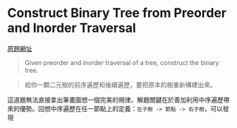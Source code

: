 # Construct Binary Tree from Preorder and Inorder Traversal

[原題網址](http://www.lintcode.com/en/problem/construct-binary-tree-from-preorder-and-inorder-traversal/)

> Given preorder and inorder traversal of a tree, construct the binary tree.

> 給你一顆二元樹的前序遍歷和後續遍歷，要把原本的樹重新構建出來。

這道題無法直接拿出筆畫圖想一個完美的規律。解題關鍵在於善加利用中序遍歷帶來的優勢。回想中序遍歷在任一節點上的定義：`左子樹 -> 節點 -> 右子樹`，可以發現